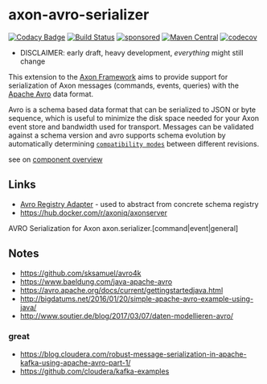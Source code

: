 # axon-avro-serializer

[![Codacy Badge](https://api.codacy.com/project/badge/Grade/e5518754d4fd4eea80ef02a95be59486)](https://app.codacy.com/gh/holixon/axon-avro-serializer?utm_source=github.com&utm_medium=referral&utm_content=holixon/axon-avro-serializer&utm_campaign=Badge_Grade_Settings)
[![Build Status](https://github.com/holixon/axon-avro-serializer/workflows/Development%20branches/badge.svg)](https://github.com/holixon/axon-avro-serializer/actions)
[![sponsored](https://img.shields.io/badge/sponsoredBy-Holisticon-RED.svg)](https://holisticon.de/)
[![Maven Central](https://maven-badges.herokuapp.com/maven-central/io.holixon.axon.avro/axon-avro-serializer/badge.svg)](https://maven-badges.herokuapp.com/maven-central/io.holixon.axon.avro/axon-avro-serializer)
[![codecov](https://codecov.io/gh/holixon/axon-avro-serializer/branch/develop/graph/badge.svg?token=ZKDNW1QJ1Y)](https://codecov.io/gh/holixon/axon-avro-serializer)


- DISCLAIMER: early draft, heavy development, *everything* might still change

This extension to the [Axon Framework](https://docs.axoniq.io/reference-guide/) aims to provide support for serialization of Axon messages (commands, events, queries) with the [Apache Avro](https://avro.apache.org/docs/current/) data format.

Avro is a schema based data format that can be serialized to JSON or byte sequence, which is useful to minimize
the disk space needed for your Axon event store and bandwidth used for transport.
Messages can be validated against a schema version and avro supports schema evolution by automatically determining
[`compatibility modes`](https://docs.confluent.io/platform/current/schema-registry/avro.html) between different revisions.

see on [component overview](file:/docs/README.md)

## Links

  * [Avro Registry Adapter](https://github.com/holixon/avro-registry-adapter) - used to abstract from concrete schema registry
  * <https://hub.docker.com/r/axoniq/axonserver>

AVRO Serialization for Axon axon.serializer.[command|event|general]

## Notes

  * <https://github.com/sksamuel/avro4k>
  * <https://www.baeldung.com/java-apache-avro>
  * <https://avro.apache.org/docs/current/gettingstartedjava.html>
  * <http://bigdatums.net/2016/01/20/simple-apache-avro-example-using-java/>
  * <http://www.soutier.de/blog/2017/03/07/daten-modellieren-avro/>

### great

  * <https://blog.cloudera.com/robust-message-serialization-in-apache-kafka-using-apache-avro-part-1/>
  * <https://github.com/cloudera/kafka-examples>
